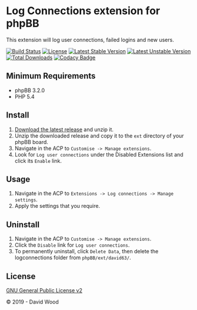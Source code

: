 # Log Connections extension for phpBB

This extension will log user connections, failed logins and new users.

[![Build Status](https://travis-ci.com/david63/logconnections.svg?branch=master)](https://travis-ci.com/david63/logconnections)
[![License](https://poser.pugx.org/david63/logconnections/license)](https://packagist.org/packages/david63/logconnections)
[![Latest Stable Version](https://poser.pugx.org/david63/logconnections/v/stable)](https://packagist.org/packages/david63/logconnections)
[![Latest Unstable Version](https://poser.pugx.org/david63/logconnections/v/unstable)](https://packagist.org/packages/david63/logconnections)
[![Total Downloads](https://poser.pugx.org/david63/logconnections/downloads)](https://packagist.org/packages/david63/logconnections)
[![Codacy Badge](https://api.codacy.com/project/badge/Grade/f95c96b323f342c08a6da39f9eabfe5b)](https://www.codacy.com/manual/david63/logconnections?utm_source=github.com&amp;utm_medium=referral&amp;utm_content=david63/logconnections&amp;utm_campaign=Badge_Grade)

## Minimum Requirements
* phpBB 3.2.0
* PHP 5.4

## Install
1. [Download the latest release](https://github.com/david63/logconnections/archive/3.2.zip) and unzip it.
2. Unzip the downloaded release and copy it to the `ext` directory of your phpBB board.
3. Navigate in the ACP to `Customise -> Manage extensions`.
4. Look for `Log user connections` under the Disabled Extensions list and click its `Enable` link.

## Usage
1. Navigate in the ACP to `Extensions -> Log connections -> Manage settings`.
2. Apply the settings that you require.

## Uninstall
1. Navigate in the ACP to `Customise -> Manage extensions`.
2. Click the `Disable` link for `Log user connections`.
3. To permanently uninstall, click `Delete Data`, then delete the logconnections folder from `phpBB/ext/david63/`.

## License
[GNU General Public License v2](http://opensource.org/licenses/GPL-2.0)

© 2019 - David Wood